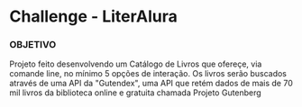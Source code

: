 # Challenge - LiterAlura


### OBJETIVO

Projeto feito desenvolvendo um Catálogo de Livros que ofereçe, via comande line, no mínimo 5 opções de interação. Os livros serão buscados através de uma API da "Gutendex", uma API que retém dados de mais de 70 mil livros da biblioteca online e gratuita chamada Projeto Gutenberg


